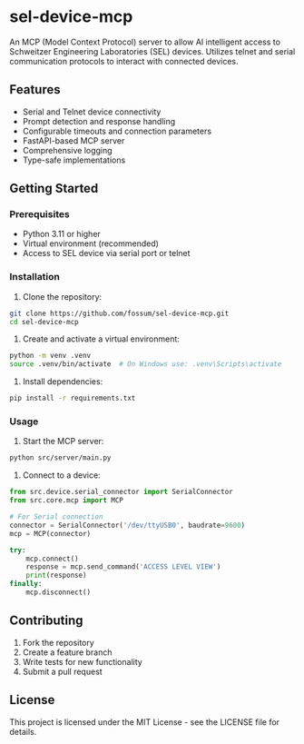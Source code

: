 # sel-device-mcp

An MCP (Model Context Protocol) server to allow AI intelligent access to Schweitzer Engineering Laboratories (SEL) devices. Utilizes telnet and serial communication protocols to interact with connected devices.

## Features

- Serial and Telnet device connectivity
- Prompt detection and response handling
- Configurable timeouts and connection parameters
- FastAPI-based MCP server
- Comprehensive logging
- Type-safe implementations

## Getting Started

### Prerequisites

- Python 3.11 or higher
- Virtual environment (recommended)
- Access to SEL device via serial port or telnet

### Installation

1. Clone the repository:

```bash
git clone https://github.com/fossum/sel-device-mcp.git
cd sel-device-mcp
```

1. Create and activate a virtual environment:

```bash
python -m venv .venv
source .venv/bin/activate  # On Windows use: .venv\Scripts\activate
```

1. Install dependencies:

```bash
pip install -r requirements.txt
```

### Usage

1. Start the MCP server:

```bash
python src/server/main.py
```

1. Connect to a device:

```python
from src.device.serial_connector import SerialConnector
from src.core.mcp import MCP

# For Serial connection
connector = SerialConnector('/dev/ttyUSB0', baudrate=9600)
mcp = MCP(connector)

try:
    mcp.connect()
    response = mcp.send_command('ACCESS LEVEL VIEW')
    print(response)
finally:
    mcp.disconnect()
```

## Contributing

1. Fork the repository
2. Create a feature branch
3. Write tests for new functionality
4. Submit a pull request

## License

This project is licensed under the MIT License - see the LICENSE file for details.
